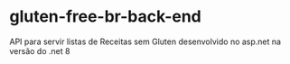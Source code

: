 # gluten-free-br-back-end
API para servir listas de Receitas sem Gluten desenvolvido no asp.net na versão do .net 8
